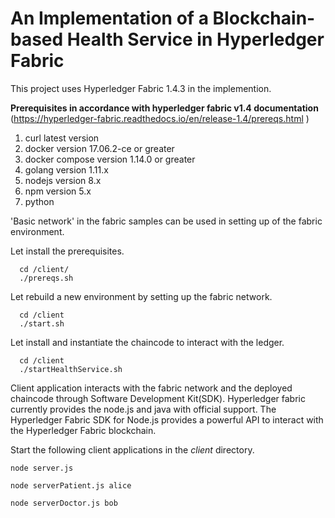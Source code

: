 # An Implementation of a Blockchain-based Health Service in Hyperledger Fabric
This project uses Hyperledger Fabric 1.4.3 in the implemention.

**Prerequisites in accordance with hyperledger fabric v1.4 documentation**  (https://hyperledger-fabric.readthedocs.io/en/release-1.4/prereqs.html )
1. curl latest version
2. docker version 17.06.2-ce or greater
3. docker compose version 1.14.0 or greater
4. golang version 1.11.x
5. nodejs version 8.x
6. npm version 5.x
7. python

'Basic network' in the fabric samples can be used in setting up of the fabric environment.  
  
 Let install the prerequisites.  
```
  cd /client/
  ./prereqs.sh 
 ```  
 Let rebuild a new environment by setting up the fabric network.  
```
  cd /client    
  ./start.sh     
 ```  
 Let install and instantiate the chaincode to interact with the ledger.  
```
  cd /client  
  ./startHealthService.sh    
 ```  
Client application interacts with the fabric network and the deployed chaincode through Software Development Kit(SDK).     Hyperledger fabric currently provides the node.js and java with official support. The Hyperledger Fabric SDK for Node.js provides a powerful API to interact with the Hyperledger Fabric blockchain.  

Start the following client applications in the *client* directory.  
```
node server.js   
 ``` 
 ```
node serverPatient.js alice  
 ```  
 ```
node serverDoctor.js bob     
 ``` 

